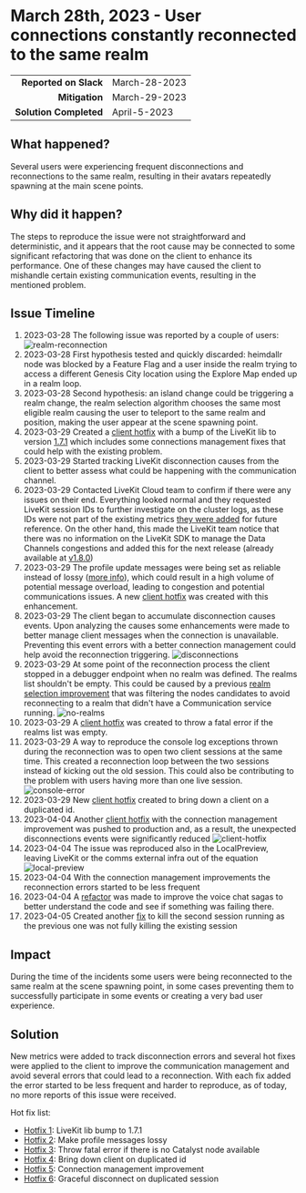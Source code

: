 # March 28th, 2023 - User connections constantly reconnected to the same realm

|                          |               |
| -----------------------: | :------------ |
| **Reported on Slack**    | March-28-2023 |
|           **Mitigation** | March-29-2023 |
|   **Solution Completed** | April-5-2023 |

## What happened?

Several users were experiencing frequent disconnections and reconnections to the same realm, resulting in their avatars repeatedly spawning at the main scene points.

## Why did it happen?

The steps to reproduce the issue were not straightforward and deterministic, and it appears that the root cause may be connected to some significant refactoring that was done on the client to enhance its performance. One of these changes may have caused the client to mishandle certain existing communication events, resulting in the mentioned problem.

## Issue Timeline 

1. 2023-03-28 The following issue was reported by a couple of users: ![realm-reconnection](img/2023-03-28/realm-reconnection.png) 
2. 2023-03-28 First hypothesis tested and quickly discarded: heimdallr node was blocked by a Feature Flag and a user inside the realm trying to access a different Genesis City location using the Explore Map ended up in a realm loop. 
3. 2023-03-28 Second hypothesis: an island change could be triggering a realm change, the realm selection algorithm chooses the same most eligible realm causing the user to teleport to the same realm and position, making the user appear at the scene spawning point. 
4. 2023-03-29 Created a [client hotfix](https://github.com/decentraland/unity-renderer/pull/4793) with a bump of the LiveKit lib to version [1.7.1](https://github.com/livekit/client-sdk-js/releases) which includes some connections management fixes that could help with the existing problem. 
5. 2023-03-29 Started tracking LiveKit disconnection causes from the client to better assess what could be happening with the communication channel.  
6. 2023-03-29 Contacted LiveKit Cloud team to confirm if there were any issues on their end. Everything looked normal and they requested LiveKit session IDs to further investigate on the cluster logs, as these IDs were not part of the existing metrics [they were added](https://github.com/decentraland/unity-renderer/commit/78a826538894c5a4a8242af6e736af685c10140b) for future reference. On the other hand, this made the LiveKit team notice that there was no information on the LiveKit SDK to manage the Data Channels congestions and added this for the next release (already available at [v1.8.0](https://github.com/livekit/client-sdk-js/releases/tag/v1.8.0))
7. 2023-03-29 The profile update messages were being set as reliable instead of lossy ([more info](https://docs.livekit.io/client/data-messages/)), which could result in a high volume of potential message overload, leading to congestion and potential communications issues. A new [client hotfix](https://github.com/decentraland/unity-renderer/pull/4801) was created with this enhancement. 
8. 2023-03-29 The client began to accumulate disconnection causes events. Upon analyzing the causes some enhancements were made to better manage client messages when the connection is unavailable. Preventing this event errors with a better connection management could help avoid the reconnection triggering. ![disconnections](img/2023-03-28/livekit-disconnections.png) 
9. 2023-03-29 At some point of the reconnection process the client stopped in a debugger endpoint when no realm was defined. The realms list shouldn't be empty. This could be caused by a previous [realm selection improvement](https://github.com/decentraland/kernel/commit/d22f1d32ba426412271bf60ee55f01b5af88ec05) that was filtering the nodes candidates to avoid reconnecting to a realm that didn't have a Communication service running. ![no-realms](img/2023-03-28/no-realms.png)
10. 2023-03-29 A [client hotfix](https://github.com/decentraland/unity-renderer/pull/4797) was created to throw a fatal error if the realms list was empty. 
11. 2023-03-29 A way to reproduce the console log exceptions thrown during the reconnection was to open two client sessions at the same time. This created a reconnection loop between the two sessions instead of kicking out the old session. This could also be contributing to the problem with users having more than one live session. ![console-error](img/2023-03-28/console-error.png)
12. 2023-03-29 New [client hotfix](https://github.com/decentraland/unity-renderer/pull/4804) created to bring down a client on a duplicated id. 
13. 2023-04-04 Another [client hotfix](https://github.com/decentraland/unity-renderer/pull/4853) with the connection management improvement was pushed to production and, as a result, the unexpected disconnections events were significantly reduced ![client-hotfix](img/2023-03-28/client-hotfix-impact.png)
14. 2023-04-04 The issue was reproduced also in the LocalPreview, leaving LiveKit or the comms external infra out of the equation ![local-preview](img/2023-03-28/local-preview.png) 
15. 2023-04-04 With the connection management improvements the reconnection errors started to be less frequent 
16. 2023-04-04 A [refactor](https://github.com/decentraland/unity-renderer/pull/4873) was made to improve the voice chat sagas to better understand the code and see if something was failing there.
17. 2023-04-05 Created another [fix](https://github.com/decentraland/unity-renderer/pull/4891) to kill the second session running as the previous one was not fully killing the existing session    

## Impact

During the time of the incidents some users were being reconnected to the same realm at the scene spawning point, in some cases preventing them to successfully participate in some events or creating a very bad user experience. 


## Solution

New metrics were added to track disconnection errors and several hot fixes were applied to the client to improve the communication management and avoid several errors that could lead to a reconnection. With each fix added the error started to be less frequent and harder to reproduce, as of today, no more reports of this issue were received. 

Hot fix list: 
 - [Hotfix 1](https://github.com/decentraland/unity-renderer/pull/4793): LiveKit lib bump to 1.7.1
 - [Hotfix 2](https://github.com/decentraland/unity-renderer/pull/4801): Make profile messages lossy 
 - [Hotfix 3](https://github.com/decentraland/unity-renderer/pull/4797): Throw fatal error if there is no Catalyst node available 
 - [Hotfix 4](https://github.com/decentraland/unity-renderer/pull/4804): Bring down client on duplicated id  
 - [Hotfix 5](https://github.com/decentraland/unity-renderer/pull/4853): Connection management improvement 
 - [Hotfix 6](https://github.com/decentraland/unity-renderer/pull/4891): Graceful disconnect on duplicated session 

